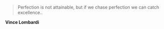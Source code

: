 >Perfection is not attainable, but if we chase perfection we can catch excellence..

**Vince Lombardi**
